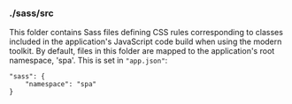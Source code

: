 ### ./sass/src

This folder contains Sass files defining CSS rules corresponding to classes
included in the application's JavaScript code build when using the modern toolkit.
By default, files in this folder are mapped to the application's root namespace, 'spa'.
This is set in `"app.json"`:

    "sass": {
        "namespace": "spa"
    }